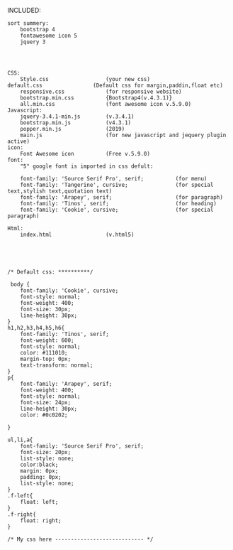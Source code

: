 INCLUDED:

    sort summery:
    	bootstrap 4
    	fontawesome icon 5
    	jquery 3
    
    
    
    
    CSS:
    	Style.css                  (your new css)
	default.css                (Default css for margin,paddin,float etc)
    	responsive.css             (for responsive website)
    	bootstrap.min.css          {Bootstrap4(v.4.3.1)}
    	all.min.css                (font awesome icon v.5.9.0)
    Javascript:
    	jquery-3.4.1-min.js        (v.3.4.1)
    	bootstrap.min.js           (v4.3.1)
    	popper.min.js              (2019)
    	main.js                    (for new javascript and jequery plugin active)
    icon:
    	Font Awesome icon          (Free v.5.9.0)
    font:
    	"5" google font is imported in css defult:
    	
    	font-family: 'Source Serif Pro', serif;          (for menu)
    	font-family: 'Tangerine', cursive;               (for special text,stylish text,quotation text)
    	font-family: 'Arapey', serif;                    (for paragraph)
    	font-family: 'Tinos', serif;                     (for heading)
    	font-family: 'Cookie', cursive;                  (for special paragraph)
    	
    Html:
    	index.html                 (v.html5)
    	
    	
    	
    	
    	
    /* Default css: **********/
    
     body {
    	font-family: 'Cookie', cursive;     
    	font-style: normal;
    	font-weight: 400;
    	font-size: 30px;
    	line-height: 30px;
    }
    h1,h2,h3,h4,h5,h6{
    	font-family: 'Tinos', serif; 
    	font-weight: 600;
    	font-style: normal;
    	color: #111010;
    	margin-top: 0px;
    	text-transform: normal;
    }
    p{
    	font-family: 'Arapey', serif;    
    	font-weight: 400;
    	font-style: normal;
    	font-size: 24px;
    	line-height: 30px;
    	color: #0c0202;
    	
    }
    
    ul,li,a{
    	font-family: 'Source Serif Pro', serif;  
    	font-size: 20px;
    	list-style: none;
    	color:black;
    	margin: 0px;
    	padding: 0px;
    	list-style: none;
    }
    .f-left{
    	float: left;
    }
    .f-right{
    	float: right;
    }
    
    /* My css here ---------------------------- */